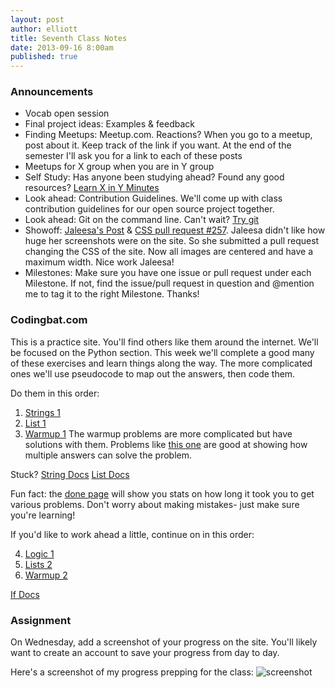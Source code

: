 ```yaml
---
layout: post
author: elliott
title: Seventh Class Notes
date: 2013-09-16 8:00am
published: true
---
```


### Announcements

* Vocab open session
* Final project ideas: Examples & feedback
* Finding Meetups: Meetup.com.  Reactions?  When you go to a meetup, post about it.  Keep track of the link if you want.  At the end of the semester I'll ask you for a link to each of these posts
* Meetups for X group when you are in Y group
* Self Study: Has anyone been studying ahead?  Found any good resources? [Learn X in Y Minutes](http://learnxinyminutes.com)
* Look ahead: Contribution Guidelines.  We'll come up with class contribution guidelines for our open source project together.
* Look ahead: Git on the command line.  Can't wait?  [Try git](http://trygit.com)
* Showoff: [Jaleesa's Post](http://silshack.github.io/fall2013/post/2013/09/09/JaleesasTurtles.html) & [CSS pull request #257](https://github.com/silshack/fall2013/pull/257).  Jaleesa didn't like how huge her screenshots were on the site.  So she submitted a pull request changing the CSS of the site.  Now all images are centered and have a maximum width.  Nice work Jaleesa! 
* Milestones:  Make sure you have one issue or pull request under each Milestone.  If not, find the issue/pull request in question and @mention me to tag it to the right Milestone.  Thanks!

### Codingbat.com
This is a practice site.  You'll find others like them around the internet. We'll be focused on the Python section.  This week we'll complete a good many of these exercises and learn things along the way.  The more complicated ones we'll use pseudocode to map out the answers, then code them.

Do them in this order:

1. [Strings 1](http://codingbat.com/python/String-1)
2. [List 1](http://codingbat.com/python/List-1)
3. [Warmup 1](http://codingbat.com/python/Warmup-1)  The warmup problems are more complicated but have solutions with them.  Problems like [this one](http://codingbat.com/prob/p120546) are good at showing how multiple answers can solve the problem.

Stuck?  [String Docs](http://codingbat.com/doc/python-strings.html)
[List Docs](http://codingbat.com/doc/python-lists.html)

Fun fact: the [done page](http://codingbat.com/done) will show you stats on how long it took you to get various problems.  Don't worry about making mistakes- just make sure you're learning!

If you'd like to work ahead a little, continue on in this order:

4. [Logic 1](http://codingbat.com/python/Logic-1)
5. [Lists 2](http://codingbat.com/python/Logic-2)
6. [Warmup 2](http://codingbat.com/python/Warmup-2)

[If Docs](http://codingbat.com/doc/python-if-boolean.html)

### Assignment
On Wednesday, add a screenshot of your progress on the site.  You'll likely want to create an account to save your progress from day to day.

Here's a screenshot of my progress prepping for the class:
![screenshot](http://www.unc.edu/~eah13/codingbat.jpg)

